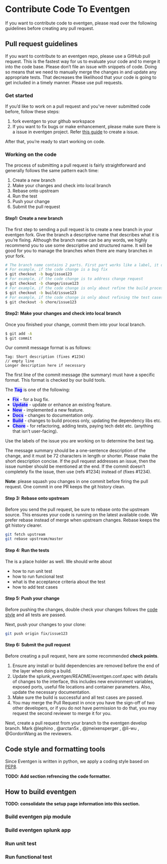 # Contribute Code To Eventgen

If you want to contribute code to eventgen, please read over the following guidelines before creating any pull request.


## Pull request guidelines


If you want to contribute to an eventgen repo, please use a GitHub pull request. This is the fastest way for us to evaluate your code and to merge it into the code base. Please don’t file an issue with snippets of code. Doing so means that we need to manually merge the changes in and update any appropriate tests. That decreases the likelihood that your code is going to get included in a timely manner. Please use pull requests.

### Get started

If you’d like to work on a pull request and you’ve never submitted code before, follow these steps:
1. fork eventgen to your github workspace
2. If you want to fix bugs or make enhancement, please make sure there is a issue in eventgen project. Refer [this guide](FILE_ISSUES.md) to create a issue.


After that, you’re ready to start working on code.

### Working on the code

The process of submitting a pull request is fairly straightforward and generally follows the same pattern each time:
1. Create a new branch
2. Make your changes and check into local branch
3. Rebase onto upstream
4. Run the test
5. Push your change
6. Submit the pull request

#### Step1: Create a new branch

The first step to sending a pull request is to create a new branch in your eventgen fork. Give the branch a descriptive name that describes what it is you’re fixing. Although the branch name can be any words, we highly recommend you to use some descriptive and structured name. It will be good for you to manage the branches when there are many branches in your fork.
```bash
# The branch name contains 2 parts. First part works like a label, it describe what type of issue this branch is working on. Second part is the issue id.
# For example, if the code change is a bug fix
$ git checkout -b bug/issue123
# For example, if the code change is to address change request
$ git checkout -b change/issue123
# For example, if the code change is only about refine the build process, such as making changes about CICD process
$ git checkout -b build/issue123
# For example, if the code change is only about refining the test cases or paying for tech debt
$ git checkout -b chore/issue123
```

#### Step2: Make your changes and check into local branch

Once you finished your change, commit them into your local branch.
```bash
$ git add -A
$ git commit 
```

Our commit message format is as follows:
```
Tag: Short description (fixes #1234)
// empty line
Longer description here if necessary
```

The first line of the commit message (the summary) must have a specific format. This format is checked by our build tools.

The <span style="color:blue;background-color:#d4d4f7">**Tag**</span> is one of the following:

* <span style="color:blue;background-color:#d4d4f7">**Fix**</span> - for a bug fix.
* <span style="color:blue;background-color:#d4d4f7">**Update**</span> - update or enhance an existing feature.
* <span style="color:blue;background-color:#d4d4f7">**New**</span> - implemented a new feature.
* <span style="color:blue;background-color:#d4d4f7">**Docs**</span> - changes to documentation only.
* <span style="color:blue;background-color:#d4d4f7">**Build**</span> - changes to build process only, updating the dependency libs etc.
* <span style="color:blue;background-color:#d4d4f7">**Chore**</span> - for refactoring, adding tests, paying tech debt etc. (anything that isn’t user-facing).


Use the labels of the issue you are working on to determine the best tag.

The message summary should be a one-sentence description of the change, and it must be 72 characters in length or shorter. Please make the short description concise. If the pull request addresses an issue, then the issue number should be mentioned at the end. If the commit doesn’t completely fix the issue, then use (refs #1234) instead of (fixes #1234).

**Note**: please squash you changes in one commit before firing the pull request. One commit in one PR keeps the git history clean.

#### Step 3: Rebase onto upstream

Before you send the pull request, be sure to rebase onto the upstream source. This ensures your code is running on the latest available code. We prefer rebase instead of merge when upstream changes. Rebase keeps the git history clearer.
```bash
git fetch upstream
git rebase upstream/master
```

#### Step 4: Run the tests

The is a place holder as well. We should write about 
* how to run unit test
* how to run funcional test
* what is the acceptance criteria about the test
* how to add test cases


#### Step 5: Push your change
Before pushing the changes, double check your changes follows the [code style](#code-style-and-formatting-tools) and all tests are passed.


Next, push your changes to your clone:
```bash
git push origin fix/issue123
```

#### Step 6: Submit the pull request

Before creating a pull request, here are some recommended **check points**. 

1. Ensure any install or build dependencies are removed before the end of the layer when doing a
   build.
2. Update the splunk_eventgen/README/eventgen.conf.spec with details of changes to the interface, this includes new environment
   variables, exposed ports, useful file locations and container parameters. Also, update the necessary documentation.
3. Make sure the build is successful and all test cases are passed.
4. You may merge the Pull Request in once you have the sign-off of two other developers, or if you
   do not have permission to do that, you may request the second reviewer to merge it for you.


Next, create a pull request from your branch to the eventgen develop branch.
Mark @lephino , @arctan5x , @jmeixensperger , @li-wu , @GordonWang as the reviewers.



## Code style and formatting tools

Since Eventgen is written in python, we apply a coding style based on [PEP8](https://www.python.org/dev/peps/pep-0008/).


**TODO: Add section refrencing the code formatter.**


## How to build eventgen

**TODO: consolidate the setup page information into this section.**

### Build eventgen pip module

### Build eventgen splunk app

### Run unit test

### Run functional test
